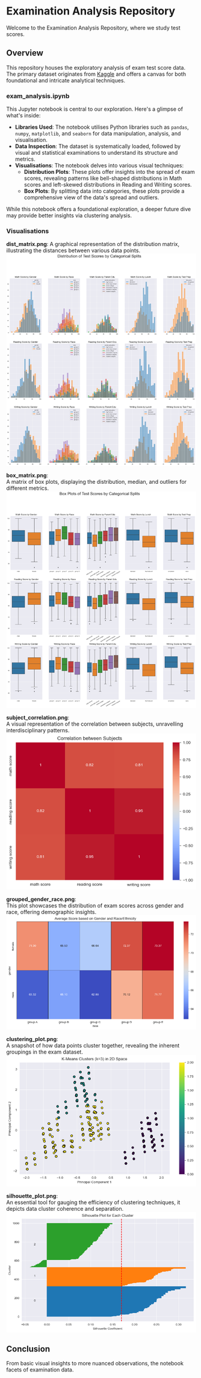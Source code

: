 # Examination Analysis Repository

Welcome to the Examination Analysis Repository, where we study test scores.

## Overview

This repository houses the exploratory analysis of exam test score data. The primary dataset originates from [Kaggle](https://www.kaggle.com/datasets/whenamancodes/students-performance-in-exams) and offers a canvas for both foundational and intricate analytical techniques.

### exam_analysis.ipynb

This Jupyter notebook is central to our exploration. Here's a glimpse of what's inside:

- **Libraries Used**: The notebook utilises Python libraries such as `pandas`, `numpy`, `matplotlib`, and `seaborn` for data manipulation, analysis, and visualisation.
- **Data Inspection**: The dataset is systematically loaded, followed by visual and statistical examinations to understand its structure and metrics.
- **Visualisations**: The notebook delves into various visual techniques:
  - **Distribution Plots**: These plots offer insights into the spread of exam scores, revealing patterns like bell-shaped distributions in Math scores and left-skewed distributions in Reading and Writing scores.
  - **Box Plots**: By splitting data into categories, these plots provide a comprehensive view of the data's spread and outliers.
  
While this notebook offers a foundational exploration, a deeper future dive may provide better insights via clustering analysis.

### Visualisations

**dist_matrix.png**: 
A graphical representation of the distribution matrix, illustrating the distances between various data points.
![Distribution Matrix](dist_matrix.png)

**box_matrix.png**:  
A matrix of box plots, displaying the distribution, median, and outliers for different metrics.
![Box Plot Matrix](box_matrix.png)

**subject_correlation.png**:  
A visual representation of the correlation between subjects, unravelling interdisciplinary patterns.
![Subject Correlation](subject_correlation.png)
   
**grouped_gender_race.png**:  
This plot showcases the distribution of exam scores across gender and race, offering demographic insights.
![Grouped Score Plot](grouped_gender_race.png)

**clustering_plot.png**:  
A snapshot of how data points cluster together, revealing the inherent groupings in the exam dataset.
![Cluster Plot](clustering_plot.png)

**silhouette_plot.png**:  
An essential tool for gauging the efficiency of clustering techniques, it depicts data cluster coherence and separation.
![Silhouette Plot](silhouette_plot.png)


## Conclusion

From basic visual insights to more nuanced observations, the notebook  facets of examination data.
